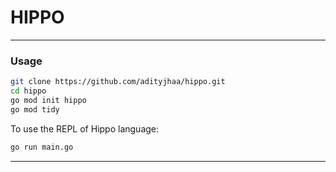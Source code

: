 # HIPPO


<hr>

### Usage

```bash
git clone https://github.com/adityjhaa/hippo.git
cd hippo
go mod init hippo
go mod tidy
```

To use the REPL of Hippo language:
```bash
go run main.go
```
<hr>
